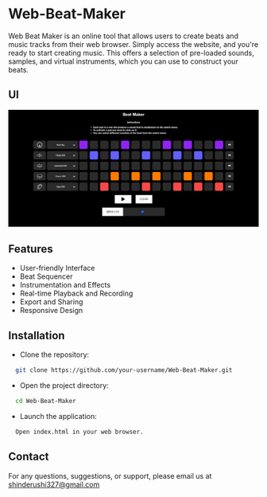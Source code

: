 
# Web-Beat-Maker

Web Beat Maker is an online tool that allows users to create beats and music tracks from their web browser. Simply access the website, and you're ready to start creating music. This offers a selection of pre-loaded sounds, samples, and virtual instruments, which you can use to construct your beats.




## UI

![App Screenshot](https://github.com/Rushi-shinde/Web-Beat-Maker/blob/6db21547c629d30152b9b76d3f79b2d538df6279/img/Screenshot%202023-06-10%20120116.png)


## Features


- User-friendly Interface
- Beat Sequencer 
- Instrumentation and Effects 
- Real-time Playback and Recording 
- Export and Sharing
- Responsive Design


## Installation

- Clone the repository:

```bash
  git clone https://github.com/your-username/Web-Beat-Maker.git
```

- Open the project directory:
```bash
  cd Web-Beat-Maker
``` 
- Launch the application:
```bash
  Open index.html in your web browser.
``` 
## Contact

For any questions, suggestions, or support, please email us at shinderushi327@gmail.com


